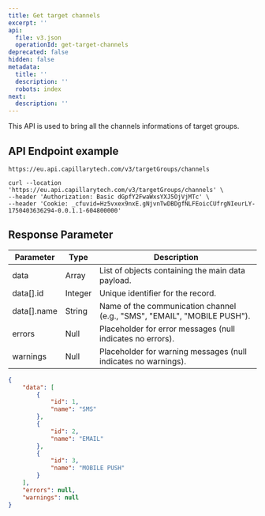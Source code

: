 ```yaml
---
title: Get target channels
excerpt: ''
api:
  file: v3.json
  operationId: get-target-channels
deprecated: false
hidden: false
metadata:
  title: ''
  description: ''
  robots: index
next:
  description: ''
---
```

This API is used to bring all the channels informations of target groups.

## API Endpoint example

`https://eu.api.capillarytech.com/v3/targetGroups/channels`

```curl
curl --location 'https://eu.api.capillarytech.com/v3/targetGroups/channels' \
--header 'Authorization: Basic dGpfY2FwaWxsYXJ5OjVjMTc' \
--header 'Cookie: _cfuvid=Hz5vxex9nxE.gNjvnTwDBDgfNLFEoicCUfrgNIeurLY-1750403636294-0.0.1.1-604800000'
```

## Response Parameter

| Parameter    | Type    | Description                                                              |
| ------------ | ------- | ------------------------------------------------------------------------ |
| data         | Array   | List of objects containing the main data payload.                        |
| data\[].id   | Integer | Unique identifier for the record.                                        |
| data\[].name | String  | Name of the communication channel (e.g., "SMS", "EMAIL", "MOBILE PUSH"). |
| errors       | Null    | Placeholder for error messages (null indicates no errors).               |
| warnings     | Null    | Placeholder for warning messages (null indicates no warnings).           |

```json Response
{
    "data": [
        {
            "id": 1,
            "name": "SMS"
        },
        {
            "id": 2,
            "name": "EMAIL"
        },
        {
            "id": 3,
            "name": "MOBILE PUSH"
        }
    ],
    "errors": null,
    "warnings": null
}
```